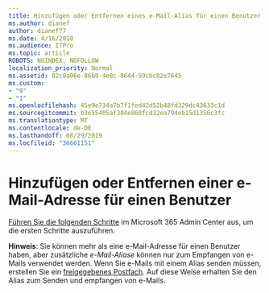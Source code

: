 ```yaml
---
title: Hinzufügen oder Entfernen eines e-Mail-Alias für einen Benutzer
ms.author: dianef
author: dianef77
ms.date: 4/16/2018
ms.audience: ITPro
ms.topic: article
ROBOTS: NOINDEX, NOFOLLOW
localization_priority: Normal
ms.assetid: 82c0a06e-86b0-4e8c-8644-59cbc02e7645
ms.custom:
- "9"
- "1"
ms.openlocfilehash: 45e9e734a7b7f1fed42d52b48fd329dc43633c1d
ms.sourcegitcommit: b3e55405af384e868fcd32ea794eb15d1356c3fc
ms.translationtype: MT
ms.contentlocale: de-DE
ms.lasthandoff: 08/29/2019
ms.locfileid: "36661151"
---
```

# <a name="add-or-remove-an-email-address-for-a-user"></a>Hinzufügen oder Entfernen einer e-Mail-Adresse für einen Benutzer

[Führen Sie die folgenden Schritte](https://portal.office.com/AdminPortal/Home#/AssistedGuide/addemailoptions) im Microsoft 365 Admin Center aus, um die ersten Schritte auszuführen.

 **Hinweis**: Sie können mehr als eine e-Mail-Adresse für einen Benutzer haben, aber zusätzliche *e-Mail-Aliase* können nur zum Empfangen von e-Mails verwendet werden. Wenn Sie e-Mails mit einem Alias senden müssen, erstellen Sie ein [freigegebenes Postfach](https://support.office.com/article/871a246d-3acd-4bba-948e-5de8be0544c9). Auf diese Weise erhalten Sie den Alias zum Senden und empfangen von e-Mails.
  